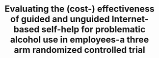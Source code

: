 --- 
abstract: '' 
authors: 
 - L Boß
 -  D Lehr
 -  M Berking
 -  H Riper
 -  MP Schaub
 -  admin
doi: '' 
featured: false 
publication: '*BMC public health*, 53' 
publication_short: '' 
publishDate: '2015-01-01' 
title: 'Evaluating the (cost-) effectiveness of guided and unguided Internet-based self-help for problematic alcohol use in employees-a three arm randomized controlled trial' 
url_code: '' 
url_dataset: '' 
url_pdf: '' 
url_poster: '' 
url_project: '' 
url_slides: '' 
url_source: '' 
url_video: '' 
---